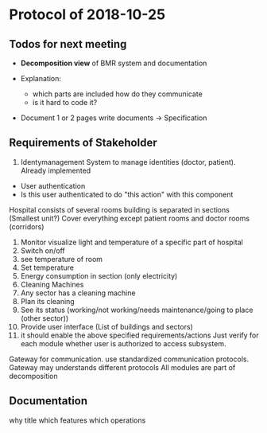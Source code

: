 # Protocol of 2018-10-25

## Todos for next meeting

* **Decomposition view** of BMR system and documentation
* Explanation:
  * which parts are included how do they communicate
  * is it hard to code it?

* Document 1 or 2 pages write documents -> Specification

## Requirements of Stakeholder
1. Identymanagement System to manage identities (doctor, patient). Already implemented
  * User authentication
  * Is this user authenticated to do "this action" with this component

Hospital consists of several rooms
building is separated in sections (Smallest unit?)
Cover everything except patient rooms and doctor rooms (corridors)
1. Monitor visualize light and temperature of a specific part of hospital
1. Switch on/off
1. see temperature of room
1. Set temperature
1. Energy consumption in section (only electricity)
1. Cleaning Machines
  1. Any sector has a cleaning machine
  1. Plan its cleaning
  1. See its status (working/not working/needs maintenance/going to place (other sector))
1. Provide user interface (List of buildings and sectors)
  1. it should enable the above specified requirements/actions
Just verify for each module whether user is authorized to access subsystem.


Gateway for communication. use standardized communication protocols. Gateway may understands different protocols
All modules are part of decomposition

## Documentation
why title
which features
which operations 
